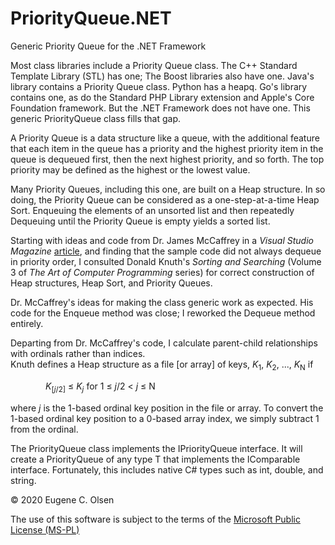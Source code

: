 # PriorityQueue.NET
Generic Priority Queue for the .NET Framework

Most class libraries include a Priority Queue class.  The C++ Standard Template Library (STL) has one; The Boost libraries also have one.  Java's library contains a Priority Queue class.  Python has a heapq.  Go's library contains one, as do the Standard PHP Library extension and Apple's Core Foundation framework.  But the .NET Framework does not have one.  This generic PriorityQueue class fills that gap.

A Priority Queue is a data structure like a queue, with the additional feature that each item in the queue 
has a priority and the highest priority item in the queue is dequeued first, then the next highest priority,
and so forth.  The top priority may be defined as the highest or the lowest value.

Many Priority Queues, including this one, are built on a Heap structure.  In so doing, the Priority Queue can 
be considered as a one-step-at-a-time Heap Sort.  Enqueuing the elements of an unsorted list and then repeatedly Dequeuing until the Priority Queue is empty yields a sorted list.

Starting with ideas and code from Dr. James McCaffrey in a *Visual Studio Magazine* 
[article](https://visualstudiomagazine.com/Articles/2012/11/01/Priority-Queues-with-C.aspx?Page=1 "Priority Queues with C#"), and finding that 
the sample code did not always dequeue in priority order, I consulted Donald Knuth's *Sorting and Searching* (Volume 3 of
*The Art of Computer Programming* series) for correct construction of Heap structures, Heap Sort, and Priority Queues.

Dr. McCaffrey's ideas for making the class generic work as expected.  His code for the Enqueue method was close; I reworked the Dequeue method entirely.

Departing from Dr. McCaffrey's code, I calculate parent-child relationships with ordinals rather than indices.  
Knuth defines a Heap structure as a file [or array] of keys, *K*<sub>1</sub>, *K*<sub>2</sub>, ..., *K*<sub>N</sub> 
if 

&emsp;&emsp;&emsp;&emsp;*K*<sub>[*j*/2]</sub> &le; *K*<sub>*j*</sub> for 1 &le; *j*/2 < *j* &le; N

where *j* is the 1-based ordinal key position in the file or array. 
To convert the 1-based ordinal key position to a 0-based array index, we simply subtract 1 from the ordinal.

The PriorityQueue<T> class implements the IPriorityQueue<T> interface.  It will create a PriorityQueue of any type T that 
implements the IComparable interface.  Fortunately, this includes native C# types such as int, double, and string.
  

&copy; 2020 Eugene C. Olsen

The use of this software is subject to the terms of the [Microsoft Public License (MS-PL)](https://opensource.org/licenses/MS-PL)

